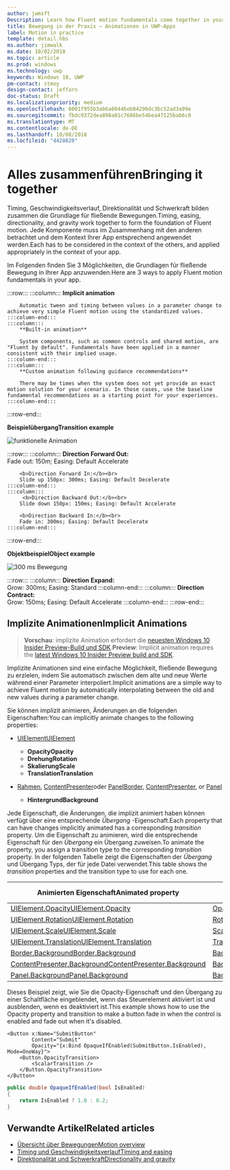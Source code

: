 ```yaml
---
author: jwmsft
Description: Learn how Fluent motion fundamentals come together in your app.
title: Bewegung in der Praxis – Animationen in UWP-Apps
label: Motion in practice
template: detail.hbs
ms.author: jimwalk
ms.date: 10/02/2018
ms.topic: article
ms.prod: windows
ms.technology: uwp
keywords: Windows 10, UWP
pm-contact: stmoy
design-contact: jeffarn
doc-status: Draft
ms.localizationpriority: medium
ms.openlocfilehash: 6001f955b3ab6a60446eb84296dc3bc52ad3a99e
ms.sourcegitcommit: fbdc9372dea898a01c7686be54bea47125bab6c0
ms.translationtype: MT
ms.contentlocale: de-DE
ms.lasthandoff: 10/08/2018
ms.locfileid: "4428820"
---
```

# <a name="bringing-it-together"></a><span data-ttu-id="4b36c-103">Alles zusammenführen</span><span class="sxs-lookup"><span data-stu-id="4b36c-103">Bringing it together</span></span>

<span data-ttu-id="4b36c-104">Timing, Geschwindigkeitsverlauf, Direktionalität und Schwerkraft bilden zusammen die Grundlage für fließende Bewegungen.</span><span class="sxs-lookup"><span data-stu-id="4b36c-104">Timing, easing, directionality, and gravity work together to form the foundation of Fluent motion.</span></span> <span data-ttu-id="4b36c-105">Jede Komponente muss im Zusammenhang mit den anderen betrachtet und dem Kontext Ihrer App entsprechend angewendet werden.</span><span class="sxs-lookup"><span data-stu-id="4b36c-105">Each has to be considered in the context of the others, and applied appropriately in the context of your app.</span></span>

<span data-ttu-id="4b36c-106">Im Folgenden finden Sie 3 Möglichkeiten, die Grundlagen für fließende Bewegung in Ihrer App anzuwenden.</span><span class="sxs-lookup"><span data-stu-id="4b36c-106">Here are 3 ways to apply Fluent motion fundamentals in your app.</span></span>

:::row:::
    :::column:::
        **Implicit animation**

        Automatic tween and timing between values in a parameter change to achieve very simple Fluent motion using the standardized values.
    :::column-end:::
    :::column:::
        **Built-in animation**

        System components, such as common controls and shared motion, are "Fluent by default". Fundamentals have been applied in a manner consistent with their implied usage.
    :::column-end:::
    :::column:::
        **Custom animation following guidance recommendations**

        There may be times when the system does not yet provide an exact motion solution for your scenario. In those cases, use the baseline fundamental recommendations as a starting point for your experiences.
    :::column-end:::
:::row-end:::

**<span data-ttu-id="4b36c-107">Beispielübergang</span><span class="sxs-lookup"><span data-stu-id="4b36c-107">Transition example</span></span>**

![funktionelle Animation](images/pageRefresh.gif)

:::row:::
    :::column:::
        <b>Direction Forward Out:</b><br>
        Fade out: 150m; Easing: Default Accelerate

        <b>Direction Forward In:</b><br>
        Slide up 150px: 300ms; Easing: Default Decelerate
    :::column-end:::
    :::column:::
         <b>Direction Backward Out:</b><br>
        Slide down 150px: 150ms; Easing: Default Accelerate

        <b>Direction Backward In:</b><br>
        Fade in: 300ms; Easing: Default Decelerate
    :::column-end:::
:::row-end:::

**<span data-ttu-id="4b36c-109">Objektbeispiel</span><span class="sxs-lookup"><span data-stu-id="4b36c-109">Object example</span></span>**

 ![300 ms Bewegung](images/control.gif)

:::row:::
    :::column:::
        <b>Direction Expand:</b><br>
        Grow: 300ms; Easing: Standard
    :::column-end:::
    :::column:::
        <b>Direction Contract:</b><br>
        Grow: 150ms; Easing: Default Accelerate
    :::column-end:::
:::row-end:::

## <a name="implicit-animations"></a><span data-ttu-id="4b36c-111">Implizite Animationen</span><span class="sxs-lookup"><span data-stu-id="4b36c-111">Implicit Animations</span></span>

> <span data-ttu-id="4b36c-112">**Vorschau**: implizite Animation erfordert die [neuesten Windows 10 Insider Preview-Build und SDK](https://insider.windows.com/for-developers/).</span><span class="sxs-lookup"><span data-stu-id="4b36c-112">**Preview**: Implicit animation requires the [latest Windows 10 Insider Preview build and SDK](https://insider.windows.com/for-developers/).</span></span>

<span data-ttu-id="4b36c-113">Implizite Animationen sind eine einfache Möglichkeit, fließende Bewegung zu erzielen, indem Sie automatisch zwischen dem alte und neue Werte während einer Parameter interpoliert.</span><span class="sxs-lookup"><span data-stu-id="4b36c-113">Implicit animations are a simple way to achieve Fluent motion by automatically interpolating between the old and new values during a parameter change.</span></span>

<span data-ttu-id="4b36c-114">Sie können implizit animieren, Änderungen an die folgenden Eigenschaften:</span><span class="sxs-lookup"><span data-stu-id="4b36c-114">You can implicitly animate changes to the following properties:</span></span>

- [<span data-ttu-id="4b36c-115">UIElement</span><span class="sxs-lookup"><span data-stu-id="4b36c-115">UIElement</span></span>](/uwp/api/windows.ui.xaml.uielement)
  - **<span data-ttu-id="4b36c-116">Opacity</span><span class="sxs-lookup"><span data-stu-id="4b36c-116">Opacity</span></span>**
  - **<span data-ttu-id="4b36c-117">Drehung</span><span class="sxs-lookup"><span data-stu-id="4b36c-117">Rotation</span></span>**
  - **<span data-ttu-id="4b36c-118">Skalierung</span><span class="sxs-lookup"><span data-stu-id="4b36c-118">Scale</span></span>**
  - **<span data-ttu-id="4b36c-119">Translation</span><span class="sxs-lookup"><span data-stu-id="4b36c-119">Translation</span></span>**

- <span data-ttu-id="4b36c-120">[Rahmen](/uwp/api/windows.ui.xaml.controls.border), [ContentPresenter](/uwp/api/windows.ui.xaml.controls.contentpresenter)oder [Panel](/uwp/api/windows.ui.xaml.controls.panel)</span><span class="sxs-lookup"><span data-stu-id="4b36c-120">[Border](/uwp/api/windows.ui.xaml.controls.border), [ContentPresenter](/uwp/api/windows.ui.xaml.controls.contentpresenter), or [Panel](/uwp/api/windows.ui.xaml.controls.panel)</span></span>
  - **<span data-ttu-id="4b36c-121">Hintergrund</span><span class="sxs-lookup"><span data-stu-id="4b36c-121">Background</span></span>**

<span data-ttu-id="4b36c-122">Jede Eigenschaft, die Änderungen, die implizit animiert haben können verfügt über eine entsprechende _Übergang_ -Eigenschaft.</span><span class="sxs-lookup"><span data-stu-id="4b36c-122">Each property that can have changes implicitly animated has a corresponding _transition_ property.</span></span> <span data-ttu-id="4b36c-123">Um die Eigenschaft zu animieren, wird die entsprechende Eigenschaft für den _Übergang_ ein Übergang zuweisen.</span><span class="sxs-lookup"><span data-stu-id="4b36c-123">To animate the property, you assign a transition type to the corresponding _transition_ property.</span></span> <span data-ttu-id="4b36c-124">In der folgenden Tabelle zeigt die Eigenschaften der _Übergang_ und Übergang Typs, der für jede Datei verwendet.</span><span class="sxs-lookup"><span data-stu-id="4b36c-124">This table shows the _transition_ properties and the transition type to use for each one.</span></span>

| <span data-ttu-id="4b36c-125">Animierten Eigenschaft</span><span class="sxs-lookup"><span data-stu-id="4b36c-125">Animated property</span></span> | <span data-ttu-id="4b36c-126">Übergang-Eigenschaft</span><span class="sxs-lookup"><span data-stu-id="4b36c-126">Transition property</span></span> | <span data-ttu-id="4b36c-127">Implizite Übergangstyp</span><span class="sxs-lookup"><span data-stu-id="4b36c-127">Implicit transition type</span></span> |
| -- | -- | -- |
| [<span data-ttu-id="4b36c-128">UIElement.Opacity</span><span class="sxs-lookup"><span data-stu-id="4b36c-128">UIElement.Opacity</span></span>](/uwp/api/windows.ui.xaml.uielement.opacity) | [<span data-ttu-id="4b36c-129">OpacityTransition</span><span class="sxs-lookup"><span data-stu-id="4b36c-129">OpacityTransition</span></span>](/uwp/api/windows.ui.xaml.uielement.opacitytransition) | [<span data-ttu-id="4b36c-130">ScalarTransition</span><span class="sxs-lookup"><span data-stu-id="4b36c-130">ScalarTransition</span></span>](/uwp/api/windows.ui.xaml.scalartransition) |
| [<span data-ttu-id="4b36c-131">UIElement.Rotation</span><span class="sxs-lookup"><span data-stu-id="4b36c-131">UIElement.Rotation</span></span>](/uwp/api/windows.ui.xaml.uielement.rotation) | [<span data-ttu-id="4b36c-132">RotationTransition</span><span class="sxs-lookup"><span data-stu-id="4b36c-132">RotationTransition</span></span>](/uwp/api/windows.ui.xaml.uielement.rotationtransition) | [<span data-ttu-id="4b36c-133">ScalarTransition</span><span class="sxs-lookup"><span data-stu-id="4b36c-133">ScalarTransition</span></span>](/uwp/api/windows.ui.xaml.scalartransition) |
| [<span data-ttu-id="4b36c-134">UIElement.Scale</span><span class="sxs-lookup"><span data-stu-id="4b36c-134">UIElement.Scale</span></span>](/uwp/api/windows.ui.xaml.uielement.scale) | [<span data-ttu-id="4b36c-135">ScaleTransition</span><span class="sxs-lookup"><span data-stu-id="4b36c-135">ScaleTransition</span></span>](/uwp/api/windows.ui.xaml.uielement.scaletransition) | [<span data-ttu-id="4b36c-136">Vector3Transition</span><span class="sxs-lookup"><span data-stu-id="4b36c-136">Vector3Transition</span></span>](/uwp/api/windows.ui.xaml.uielement.vector3transition) |
| [<span data-ttu-id="4b36c-137">UIElement.Translation</span><span class="sxs-lookup"><span data-stu-id="4b36c-137">UIElement.Translation</span></span>](/uwp/api/windows.ui.xaml.uielement.scale) | [<span data-ttu-id="4b36c-138">TranslationTransition</span><span class="sxs-lookup"><span data-stu-id="4b36c-138">TranslationTransition</span></span>](/uwp/api/windows.ui.xaml.uielement.translationtransition) | [<span data-ttu-id="4b36c-139">Vector3Transition</span><span class="sxs-lookup"><span data-stu-id="4b36c-139">Vector3Transition</span></span>](/uwp/api/windows.ui.xaml.uielement.vector3transition) |
| [<span data-ttu-id="4b36c-140">Border.Background</span><span class="sxs-lookup"><span data-stu-id="4b36c-140">Border.Background</span></span>](/uwp/api/windows.ui.xaml.controls.border.background) | [<span data-ttu-id="4b36c-141">BackgroundTransition</span><span class="sxs-lookup"><span data-stu-id="4b36c-141">BackgroundTransition</span></span>](/uwp/api/windows.ui.xaml.controls.border.backgroundtransition) | [<span data-ttu-id="4b36c-142">BrushTransition</span><span class="sxs-lookup"><span data-stu-id="4b36c-142">BrushTransition</span></span>](//uwp/api/windows.ui.xaml.uielement.brushtransition) |
| [<span data-ttu-id="4b36c-143">ContentPresenter.Background</span><span class="sxs-lookup"><span data-stu-id="4b36c-143">ContentPresenter.Background</span></span>](/uwp/api/windows.ui.xaml.controls.contentpresenter.background) | [<span data-ttu-id="4b36c-144">BackgroundTransition</span><span class="sxs-lookup"><span data-stu-id="4b36c-144">BackgroundTransition</span></span>](/uwp/api/windows.ui.xaml.controls.contentpresenter.backgroundtransition) | [<span data-ttu-id="4b36c-145">BrushTransition</span><span class="sxs-lookup"><span data-stu-id="4b36c-145">BrushTransition</span></span>](//uwp/api/windows.ui.xaml.uielement.brushtransition) |
| [<span data-ttu-id="4b36c-146">Panel.Background</span><span class="sxs-lookup"><span data-stu-id="4b36c-146">Panel.Background</span></span>](/uwp/api/windows.ui.xaml.controls.panel.background) | [<span data-ttu-id="4b36c-147">BackgroundTransition</span><span class="sxs-lookup"><span data-stu-id="4b36c-147">BackgroundTransition</span></span>](/uwp/api/windows.ui.xaml.controls.panel.backgroundtransition)  | [<span data-ttu-id="4b36c-148">BrushTransition</span><span class="sxs-lookup"><span data-stu-id="4b36c-148">BrushTransition</span></span>](//uwp/api/windows.ui.xaml.uielement.brushtransition) |

<span data-ttu-id="4b36c-149">Dieses Beispiel zeigt, wie Sie die Opacity-Eigenschaft und den Übergang zu einer Schaltfläche eingeblendet, wenn das Steuerelement aktiviert ist und ausblenden, wenn es deaktiviert ist.</span><span class="sxs-lookup"><span data-stu-id="4b36c-149">This example shows how to use the Opacity property and transition to make a button fade in when the control is enabled and fade out when it's disabled.</span></span>

```xaml
<Button x:Name="SubmitButton"
        Content="Submit"
        Opacity="{x:Bind OpaqueIfEnabled(SubmitButton.IsEnabled), Mode=OneWay}">
    <Button.OpacityTransition>
        <ScalarTransition />
    </Button.OpacityTransition>
</Button>
```

```csharp
public double OpaqueIfEnabled(bool IsEnabled)
{
    return IsEnabled ? 1.0 : 0.2;
}
```

## <a name="related-articles"></a><span data-ttu-id="4b36c-150">Verwandte Artikel</span><span class="sxs-lookup"><span data-stu-id="4b36c-150">Related articles</span></span>

- [<span data-ttu-id="4b36c-151">Übersicht über Bewegungen</span><span class="sxs-lookup"><span data-stu-id="4b36c-151">Motion overview</span></span>](index.md)
- [<span data-ttu-id="4b36c-152">Timing und Geschwindigkeitsverlauf</span><span class="sxs-lookup"><span data-stu-id="4b36c-152">Timing and easing</span></span>](timing-and-easing.md)
- [<span data-ttu-id="4b36c-153">Direktionalität und Schwerkraft</span><span class="sxs-lookup"><span data-stu-id="4b36c-153">Directionality and gravity</span></span>](directionality-and-gravity.md)